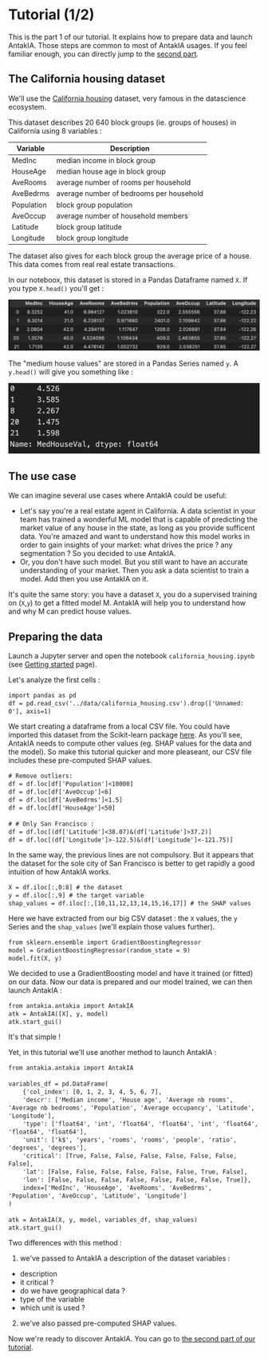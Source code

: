 # Tutorial (1/2)

This is the part 1 of our tutorial. It explains how to prepare data and launch AntakIA. Those steps are common to most of AntakIA usages. If you feel familiar enough, you can directly jump to the [second part](tutorial2.md).

## The California housing dataset

We'll use the [California housing](https://inria.github.io/scikit-learn-mooc/python_scripts/datasets_california_housing.html) dataset, very famous in the datascience ecosystem.

This dataset describes 20 640 block groups (ie. groups of houses) in California using 8 variables :

| Variable | Description |
| -------- | ----------- |
| MedInc  | median income in block group |
| HouseAge | median house age in block group |
| AveRooms | average number of rooms per household |
| AveBedrms | average number of bedrooms per household |
| Population | block group population |
| AveOccup | average number of household members |
| Latitude | block group latitude |
| Longitude | block group longitude |


The dataset also gives for each block group the average price of a house. This data comes from real real estate transactions.

In our noteboox, this dataset is stored in a Pandas Dataframe named `X`.
If you type `X.head()` you'll get :

![](img/head_x.png)

The "medium house values" are stored in a Pandas Series named `y`.
A `y.head()` will give you something like :

![](img/y.png)

## The use case

We can imagine several use cases where AntakIA could be useful:
* Let's say you're a real estate agent in California. A data scientist in your team has trained a wonderful ML model that is capable of predicting the market value of any house in the state, as long as you provide sufficent data. You're amazed and want to understand how this model works in order to gain insights of your market: what drives the price ? any segmentation ? So you decided to use AntakIA.
* Or, you don't have such model. But you still want to have an accurate understanding of your market. Then you ask a data scientist to train a model. Add then you use AntakIA on it.

It's quite the same story: you have a dataset `X`, you do a supervised training on (`X`,`y`) to get a fitted model M. AntakIA will help you to understand how and why M can predict house values.

## Preparing the data

Launch a Jupyter server and open the notebook `california_housing.ipynb` (see [Getting started](getting_started.md) page).

Let's analyze the first cells :

```
import pandas as pd
df = pd.read_csv('../data/california_housing.csv').drop(['Unnamed: 0'], axis=1)
```

We start creating a dataframe from a local CSV file. You could have imported this dataset from the Scikit-learn package [here](https://inria.github.io/scikit-learn-mooc/python_scripts/datasets_california_housing.html). As you'll see, AntakIA needs to compute other values (eg. SHAP values for the data and the model). So make this tutorial quicker and more pleaseant, our CSV file includes these pre-computed SHAP values.

```
# Remove outliers:
df = df.loc[df['Population']<10000] 
df = df.loc[df['AveOccup']<6]
df = df.loc[df['AveBedrms']<1.5]
df = df.loc[df['HouseAge']<50]

# # Only San Francisco :
df = df.loc[(df['Latitude']<38.07)&(df['Latitude']>37.2)]
df = df.loc[(df['Longitude']>-122.5)&(df['Longitude']<-121.75)]
```

In the same way, the previous lines are not compulsory. But it appears that the dataset for the sole city of San Francisco is better to get rapidly a good intuition of how AntakIA works.

```
X = df.iloc[:,0:8] # the dataset
y = df.iloc[:,9] # the target variable
shap_values = df.iloc[:,[10,11,12,13,14,15,16,17]] # the SHAP values
```

Here we have extracted from our big CSV dataset : the `X` values, the `y` Series and the `shap_values` (we'll explain those values further).

```
from sklearn.ensemble import GradientBoostingRegressor
model = GradientBoostingRegressor(random_state = 9)
model.fit(X, y)
```

We decided to use a GradientBoosting model and have it trained (or fitted) on our data. Now our data is prepared and our model trained, we can then launch AntakIA :

````
from antakia.antakia import AntakIA
atk = AntakIA([X], y, model)
atk.start_gui()
````

It's that simple !

Yet, in this tutorial we'll use another method to launch AntakIA :

```
from antakia.antakia import AntakIA

variables_df = pd.DataFrame(
    {'col_index': [0, 1, 2, 3, 4, 5, 6, 7],
    'descr': ['Median income', 'House age', 'Average nb rooms', 'Average nb bedrooms', 'Population', 'Average occupancy', 'Latitude', 'Longitude'],
    'type': ['float64', 'int', 'float64', 'float64', 'int', 'float64', 'float64', 'float64'],
    'unit': ['k$', 'years', 'rooms', 'rooms', 'people', 'ratio', 'degrees', 'degrees'],
    'critical': [True, False, False, False, False, False, False, False],
    'lat': [False, False, False, False, False, False, True, False],
    'lon': [False, False, False, False, False, False, False, True]},
    index=['MedInc', 'HouseAge', 'AveRooms', 'AveBedrms', 'Population', 'AveOccup', 'Latitude', 'Longitude']
)

atk = AntakIA(X, y, model, variables_df, shap_values)
atk.start_gui()
```

Two differences with this method :

1. we've passed to AntakIA a description of the dataset variables :
* description
* it critical ?
* do we have geographical data ?
* type of the variable
* which unit is used ?

2. we've also passed pre-computed SHAP values.

Now we're ready to discover AntakIA. You can go to [the second part of our tutorial](tutorial2.md).
